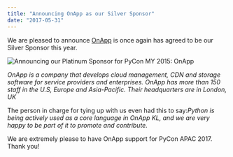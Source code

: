 ```yaml
---
title: "Announcing OnApp as our Silver Sponsor"
date: "2017-05-31"
---
```


We are pleased to announce [OnApp](http://onapp.com/) is once again has agreed to be our Silver Sponsor this year.

![Announcing our Platinum Sponsor for PyCon MY 2015: OnApp](/archived-images/onapp.jpg)

_OnApp is a company that develops cloud management, CDN and storage software for service providers and enterprises. OnApp has more than 150 staff in the U.S, Europe and Asia-Pacific. Their headquarters are in London, UK_

The person in charge for tying up with us even had this to say:_Python is being actively used as a core language in OnApp KL, and we are very happy to be part of it to promote and contribute._

We are extremely please to have OnApp support for PyCon APAC 2017. Thank you!
